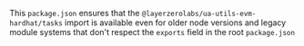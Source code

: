 This `package.json` ensures that the `@layerzerolabs/ua-utils-evm-hardhat/tasks` import is available even for older node versions and legacy module systems that don't respect the `exports` field in the root `package.json`
